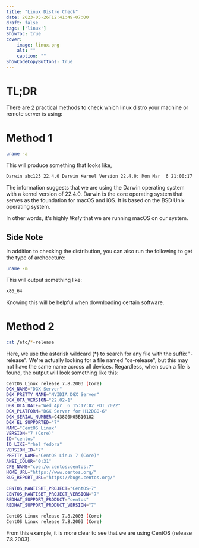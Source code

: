 ```yaml
---
title: "Linux Distro Check"
date: 2023-05-26T12:41:49-07:00
draft: false
tags: ['linux']
ShowToc: true
cover:
    image: linux.png
    alt: ""
    caption: ""
ShowCodeCopyButtons: true
---
```


# TL;DR

There are 2 practical methods to check which linux distro your machine or remote server is using:

# Method 1

```sh
uname -a
```

This will produce something that looks like,

```sh
Darwin abc123 22.4.0 Darwin Kernel Version 22.4.0: Mon Mar  6 21:00:17 PST 2023; root:xnu-8796.101.5~3/RELEASE_X86_64 x86_64
```

The information suggests that we are using the Darwin operating system with a kernel version of 22.4.0. Darwin is the core operating system that serves as the foundation for macOS and iOS. It is based on the BSD Unix operating system. 

In other words, it's highly *likely* that we are running macOS on our system.

## Side Note

In addition to checking the distribution, you can also run the following to get the type of archeceture:

```sh
uname -m
```

This will output something like:

```sh
x86_64
```

Knowing this will be helpful when downloading certain software.

# Method 2

```sh
cat /etc/*-release
```

Here, we use the asterisk wildcard (*) to search for any file with the suffix "-release".
We're actually looking for a file named "os-release", but this may not have the same name across all devices.
Regardless, when such a file is found, the output will look something like this:


```sh
CentOS Linux release 7.8.2003 (Core)
DGX_NAME="DGX Server"
DGX_PRETTY_NAME="NVIDIA DGX Server"
DGX_OTA_VERSION="22.02-1"
DGX_OTA_DATE="Wed Apr  6 15:17:02 PDT 2022"
DGX_PLATFORM="DGX Server for H12DGO-6"
DGX_SERIAL_NUMBER=C438G0K05B10182
DGX_EL_SUPPORTED="7"
NAME="CentOS Linux"
VERSION="7 (Core)"
ID="centos"
ID_LIKE="rhel fedora"
VERSION_ID="7"
PRETTY_NAME="CentOS Linux 7 (Core)"
ANSI_COLOR="0;31"
CPE_NAME="cpe:/o:centos:centos:7"
HOME_URL="https://www.centos.org/"
BUG_REPORT_URL="https://bugs.centos.org/"

CENTOS_MANTISBT_PROJECT="CentOS-7"
CENTOS_MANTISBT_PROJECT_VERSION="7"
REDHAT_SUPPORT_PRODUCT="centos"
REDHAT_SUPPORT_PRODUCT_VERSION="7"

CentOS Linux release 7.8.2003 (Core)
CentOS Linux release 7.8.2003 (Core)
```

From this example, it is more clear to see that we are using CentOS (release 7.8.2003).